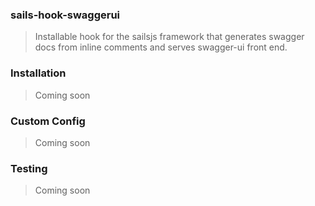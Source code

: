 ### sails-hook-swaggerui
> Installable hook for the sailsjs framework that generates swagger docs from inline comments and serves swagger-ui front end.

### Installation
> Coming soon

### Custom Config
> Coming soon

### Testing
> Coming soon